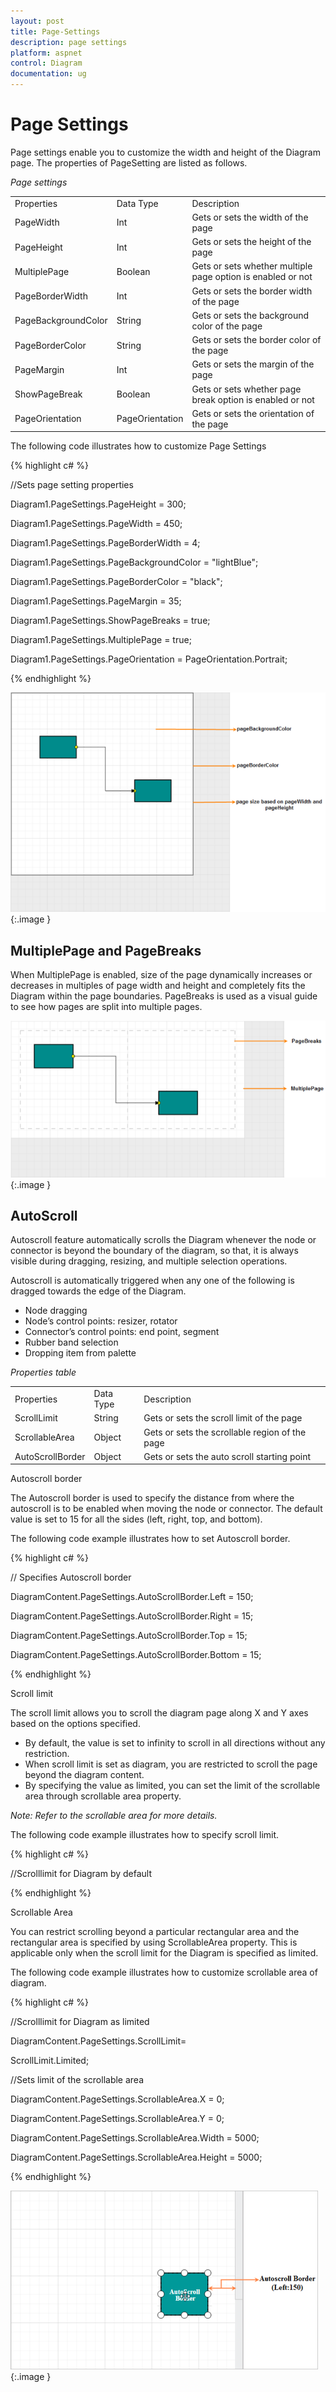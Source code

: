 ```yaml
---
layout: post
title: Page-Settings
description: page settings
platform: aspnet
control: Diagram
documentation: ug
---
```


# Page Settings

Page settings enable you to customize the width and height of the Diagram page. The properties of PageSetting are listed as follows.

_Page settings_

<table>
<tr>
<td>
Properties</td><td>
Data Type</td><td>
Description</td></tr>
<tr>
<td>
PageWidth</td><td>
Int</td><td>
Gets or sets the width of the page</td></tr>
<tr>
<td>
PageHeight</td><td>
Int</td><td>
Gets or sets the height of the page</td></tr>
<tr>
<td>
MultiplePage</td><td>
Boolean</td><td>
Gets or sets whether  multiple page option is enabled or not</td></tr>
<tr>
<td>
PageBorderWidth</td><td>
Int</td><td>
Gets or sets the border width of the page</td></tr>
<tr>
<td>
PageBackgroundColor</td><td>
String</td><td>
Gets or sets the background color of the page</td></tr>
<tr>
<td>
PageBorderColor</td><td>
String</td><td>
Gets or sets the border color of the page</td></tr>
<tr>
<td>
PageMargin</td><td>
Int</td><td>
Gets or sets the  margin of the page</td></tr>
<tr>
<td>
ShowPageBreak</td><td>
Boolean</td><td>
Gets or sets whether  page break option is enabled or not</td></tr>
<tr>
<td>
PageOrientation</td><td>
PageOrientation</td><td>
Gets or sets the orientation of the page</td></tr>
</table>


The following code illustrates how to customize Page Settings

{% highlight c# %}

//Sets page setting properties

Diagram1.PageSettings.PageHeight = 300;

Diagram1.PageSettings.PageWidth = 450;

Diagram1.PageSettings.PageBorderWidth = 4;

Diagram1.PageSettings.PageBackgroundColor = "lightBlue";

Diagram1.PageSettings.PageBorderColor = "black";

Diagram1.PageSettings.PageMargin = 35;

Diagram1.PageSettings.ShowPageBreaks = true;

Diagram1.PageSettings.MultiplePage = true;

Diagram1.PageSettings.PageOrientation = PageOrientation.Portrait;



{% endhighlight %}



 ![](Page-Settings_images/Page-Settings_img1.png) 
{:.image }


## MultiplePage and PageBreaks

When MultiplePage is enabled, size of the page dynamically increases or decreases in multiples of page width and height and completely fits the Diagram within the page boundaries. PageBreaks is used as a visual guide to see how pages are split into multiple pages.

![](Page-Settings_images/Page-Settings_img2.png) 
{:.image }


## AutoScroll

Autoscroll feature automatically scrolls the Diagram whenever the node or connector is beyond the boundary of the diagram, so that, it is always visible during dragging, resizing, and multiple selection operations.

Autoscroll is automatically triggered when any one of the following is dragged towards the edge of the Diagram.

* Node dragging
* Node’s control points: resizer, rotator
* Connector’s control points: end point, segment
* Rubber band selection
* Dropping item from palette

_Properties table_

<table>
<tr>
<td>
Properties</td><td>
Data Type</td><td>
Description</td></tr>
<tr>
<td>
ScrollLimit</td><td>
String</td><td>
Gets or sets the scroll limit of the page</td></tr>
<tr>
<td>
ScrollableArea</td><td>
Object</td><td>
Gets or sets the scrollable region of the page</td></tr>
<tr>
<td>
AutoScrollBorder</td><td>
Object</td><td>
Gets or sets the auto scroll starting point </td></tr>
</table>
Autoscroll border

The Autoscroll border is used to specify the distance from where the autoscroll is to be enabled when moving the node or connector. The default value is set to 15 for all the sides (left, right, top, and bottom).

The following code example illustrates how to set Autoscroll border.

{% highlight c# %}

// Specifies Autoscroll border

DiagramContent.PageSettings.AutoScrollBorder.Left = 150;

DiagramContent.PageSettings.AutoScrollBorder.Right = 15;

DiagramContent.PageSettings.AutoScrollBorder.Top = 15;

DiagramContent.PageSettings.AutoScrollBorder.Bottom = 15;



{% endhighlight %}

Scroll limit

The scroll limit allows you to scroll the diagram page along X and Y axes based on the options specified. 

* By default, the value is set to infinity to scroll in all directions without any restriction. 
* When scroll limit is set as diagram, you are restricted to scroll the page beyond the diagram content. 
* By specifying the value as limited, you can set the limit of the scrollable area through scrollable area property. 

_Note: Refer to the scrollable area for more details._

The following code example illustrates how to specify scroll limit. 

{% highlight c# %}

//Scrolllimit for Diagram by default

<PageSettings ScrollLimit="Inifinity" />



{% endhighlight %}

Scrollable Area

You can restrict scrolling beyond a particular rectangular area and the rectangular area is specified by using ScrollableArea property. This is applicable only when the scroll limit for the Diagram is specified as limited. 

The following code example illustrates how to customize scrollable area of diagram.

{% highlight c# %}

  //Scrolllimit for Diagram as limited

DiagramContent.PageSettings.ScrollLimit=  

  ScrollLimit.Limited;



  //Sets limit of the scrollable area

  DiagramContent.PageSettings.ScrollableArea.X = 0;

  DiagramContent.PageSettings.ScrollableArea.Y = 0;

  DiagramContent.PageSettings.ScrollableArea.Width = 5000;

  DiagramContent.PageSettings.ScrollableArea.Height = 5000;



{% endhighlight %}



 ![](Page-Settings_images/Page-Settings_img4.png) 
{:.image }


